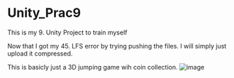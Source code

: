# Unity_Prac9
 This is my 9. Unity Project to train myself

Now that I got my 45. LFS error by trying pushing the files. I will simply just upload it compressed. 

This is basicly just a 3D jumping game wih coin collection.
![image](https://user-images.githubusercontent.com/55710927/194547075-c50b9819-4f5f-4cbf-8393-098c797007a5.png)
